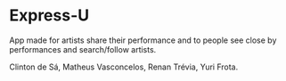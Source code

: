# Express-U
App made for artists share their performance and to people see close by performances and search/follow artists.

Clinton de Sá,
Matheus Vasconcelos,
Renan Trévia,
Yuri Frota.

